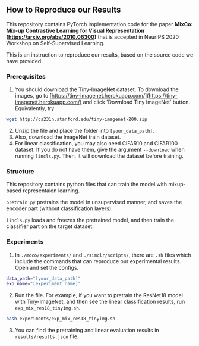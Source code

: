 ## How to Reproduce our Results

This repository contains PyTorch implementation code for the paper **MixCo: Mix-up Contrastive Learning for Visual Representation (https://arxiv.org/abs/2010.06300)** that is accepted in NeurIPS 2020 Workshop on Self-Supervised Learning.

This is an instruction to reproduce our results, based on the source code we have provided.

### Prerequisites

1. You should download the Tiny-ImageNet dataset. To download the images, go to [https://tiny-imagenet.herokuapp.com/](https://tiny-imagenet.herokuapp.com/) and click 'Download Tiny ImageNet' button. Equivalently, try
```sh
wget http://cs231n.stanford.edu/tiny-imagenet-200.zip 
```
2. Unzip the file and place the folder into `[your_data_path]`.
3. Also, download the ImageNet train dataset.
4. For linear classification, you may also need CIFAR10 and CIFAR100 dataset. If you do not have them, give the argument `--download` when running `lincls.py`. Then, it will download the dataset before training.

### Structure
This repository contains python files that can train the model with mixup-based representaion learning.

`pretrain.py` pretrains the model in unsupervised manner, and saves the encoder part (without classification layers). 

`lincls.py` loads and freezes the pretrained model, and then train the classifier part on the target dataset.

### Experiments

1. In `./moco/experiments/` and `./simclr/scripts/`, there are `.sh` files which include the commands that can reproduce our experimental results. Open and set the configs.
```sh
data_path="[your_data_path]"
exp_name="[experiment_name]"
```
2. Run the file. For example, if you want to pretrain the ResNet18 model with Tiny-ImageNet, and then see the linear classification results, run `exp_mix_res18_tinyimg.sh`.
```sh
bash experiments/exp_mix_res18_tinyimg.sh
```
3. You can find the pretraining and linear evaluation results in `results/results.json` file.

